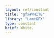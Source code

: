 ```yaml
---
layout: ref/constant
title: "gfx#WHITE"
library: "LameGFX"
type: constant
brief: White.
---
```






